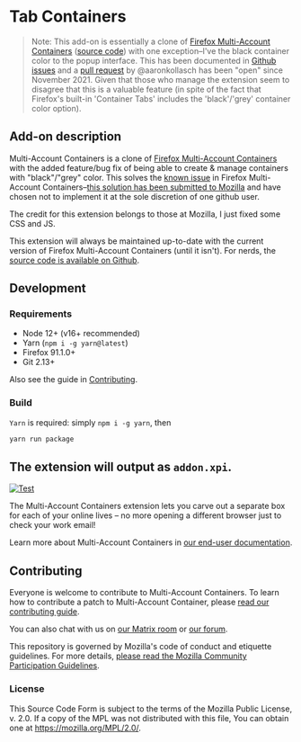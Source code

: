 # Tab Containers

> Note: This add-on is essentially a clone of [Firefox Multi-Account Containers](https://addons.mozilla.org/en-US/firefox/addon/multi-account-containers/) ([source code](https://github.com/mozilla/multi-account-containers)) with one exception–I've the black container color to the popup interface. This has been documented in [Github issues](https://github.com/mozilla/multi-account-containers/issues/1822) and a [pull request](https://github.com/mozilla/multi-account-containers/pull/2192) by @aaronkollasch has been "open" since November 2021. Given that those who manage the extension seem to disagree that this is a valuable feature (in spite of the fact that Firefox's built-in 'Container Tabs' includes the 'black'/'grey' container color option).

## Add-on description

Multi-Account Containers is a clone of <a rel="noopener noreferrer nofollow" target="_blank" href="https://addons.mozilla.org/en-US/firefox/addon/multi-account-containers/">Firefox Multi-Account Containers</a> with the added feature/bug fix of being able to create & manage containers with "black"/"grey" color. This solves the <a rel="noopener noreferrer nofollow" target="_blank" href="https://github.com/mozilla/multi-account-containers/issues/1822">known issue</a> in Firefox Multi-Account Containers–<a rel="nofollow noopener noreferrer" href="https://github.com/mozilla/multi-account-containers/pull/2192" target="_blank">this solution has been submitted to Mozilla</a> and have chosen not to implement it at the sole discretion of one github user.

The credit for this extension belongs to those at Mozilla, I just fixed some CSS and JS.

This extension will always be maintained up-to-date with the current version of Firefox Multi-Account Containers (until it isn't). For nerds, the <a href="https://github.com/hwknsj/multi-account-containers" target="_blank">source code is available on Github</a>.

## Development

### Requirements

- Node 12+ (v16+ recommended)
- Yarn (`npm i -g yarn@latest`)
- Firefox 91.1.0+
- Git 2.13+

Also see the guide in [Contributing][contributing].

### Build

`Yarn` is required: simply `npm i -g yarn`, then

```sh
yarn run package
```

## The extension will output as `addon.xpi`.

[![Test](https://github.com/mozilla/multi-account-containers/actions/workflows/test.yaml/badge.svg)](https://github.com/mozilla/multi-account-containers/actions/workflows/test.yaml)

The Multi-Account Containers extension lets you carve out a separate box for each of your online lives – no more opening a different browser just to check your work email!

Learn more about Multi-Account Containers in
[our end-user documentation][enduser].

## Contributing

Everyone is welcome to contribute to Multi-Account Containers. To learn how
to contribute a patch to Multi-Account Container, please
[read our contributing guide][contributing].

You can also chat with us on [our Matrix room][matrix] or [our forum][forum].

This repository is governed by Mozilla's code of conduct and etiquette
guidelines. For more details, [please read the Mozilla Community Participation Guidelines][cpg].

### License

This Source Code Form is subject to the terms of the Mozilla Public
License, v. 2.0. If a copy of the MPL was not distributed with this
file, You can obtain one at https://mozilla.org/MPL/2.0/.

<!-- Please keep the list in alphabetical order -->

[contributing]: CONTRIBUTING.md
[cpg]: https://www.mozilla.org/about/governance/policies/participation/
[enduser]: https://support.mozilla.org/en-US/kb/containers
[forum]: https://discourse.mozilla.org/c/containers/223
[matrix]: https://matrix.to/#/#containers:mozilla.org
